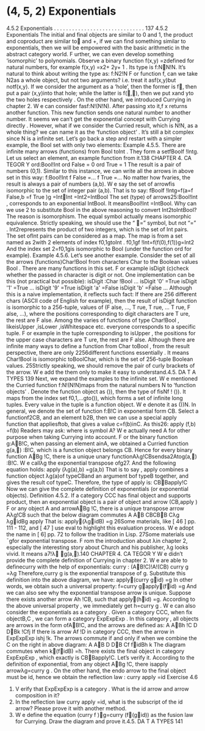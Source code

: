 # (4, 5, 2) Exponentials

4.5.2 Exponentials . . . . . . . . . . . . . . . . . . . . . . . . . . . . . . 137
4.5.2 Exponentials
The initial and final objects are similar to 0 and 1, the product and coproduct are similar
to and +, if we can find something similar to exponentials, then we will be empowered
with the basic arithmetic in the abstract category world. F urther, we can even develop
something ‘isomorphic’ to polynomials.
Observe a binary function f(x,y) =zdefined for natural numbers, for example
f(x,y) =x2+ 2y+ 1 . Its type is f:NN!N. It’s natural to think about writing the
type as:
f:N2!N
F or function f, can we take N2as a whole object, but not two arguments? i.e. treat
it asf(x,y)but notf(x,y). If we consider the argument as a ‘hole’, then the former is
f, then put a pair (x,y)into that hole; while the latter is f(,), then we put xand
yto the two holes respectively . On the other hand, we introduced Currying in chapter
2. W e can consider fasf:N!(N!N). After passing xto it,f x returns another
function. This new function sends one natural number to another number. It seems we
can’t get the exponential concept with Currying directly . However, what if we consider
the Curried result, which is N!N, as a whole thing? we can name it as the ‘function
object’ . It’s still a bit complex since N is a infinite set. Let’s go back a step and restart
with a simpler example, the Bool set with only two elements:
Example 4.5.5. There are infinite many arrows (functions) from Bool toInt . They
form a setfBoolf   !Intg. Let us select an element, an example function from it.138 CHAPTER 4. CA TEGOR Y
ord:Bool!Int
ord False = 0
ord True = 1
The result is a pair of numbers (0,1). Similar to this instance, we can write all the
arrows in above set in this way:
f:Bool!Int
f False =...
f True =...
No matter how fvaries, the result is always a pair of numbers (a,b). W e say the set
of arrowfis isomorphic to the set of integer pair (a,b). That is to say:
fBoolf   !Intg=f(a=f False,b =f True )g
=IntInt
=Int2=IntBool
The set (type) of arrows25:Bool!Int , corresponds to an exponential IntBool.
It meansBool!Int =IntBool. Why can we use 2 to substitute Bool in the above
reasoning to convert Int2toIntBool? The reason is isomorphism. The equal symbol
actually means isomorphic equivalence. Strictly speaking, we should use the “ =” symbol,
but not “=” . Int2represents the product of two integers, which is the set of Int pairs.
The set ofInt pairs can be considered as a map. The map is from a set named as 2with
2 elements of index f0,1gtoInt .
f0,1gf   !Int=f(f(0),f(1))g=Int2
And the index set 2=f0,1gis isomorphic to Bool (under the function ord for example).
Example 4.5.6. Let’s see another example. Consider the set of all the arrows (functions)Char!Bool from characters Char to the Boolean values Bool . There are many
functions in this set. F or example isDigit (c)check whether the passed in character is
digit or not. One implementation can be this (not practical but possible):
isDigit :Char !Bool
...
isDigit '0' =True
isDigit '1' =True
...
isDigit '9' =True
isDigit 'a' =False
isDigit 'b' =False
...
Although this is a naive implementation, it reflects such fact: If there are 256 different chars (ASCII code of English for example), then the result of isDigit function is
isomorphic to a 256-tuple, values of (F alse, ..., T rue, T rue, ... T rue, F alse, ...), where the
positions corresponding to digit characters are T ure, the rest are F alse. Among the varies
of functions of type Char!Bool , likeisUpper ,isLower ,isWhitespace etc. everyone
corresponds to a specific tuple. F or example in the tuple corresponding to isUpper , the
positions for the upper case characters are T ure, the rest are F alse. Although there are
infinite many ways to define a function from Char toBool , from the result perspective,
there are only 2256different functions essentially . It means Char!Bool is isomorphic
toBoolChar, which is the set of 256-tuple Boolean values.
25Strictly speaking, we should remove the pair of curly brackets of the arrow. W e add the them only
to make it easy to understand.4.5. DA T A TYPES 139
Next, we expand the examples to the infinite set. W e mentioned the Curried function
f:N!(N!N)maps from the natural numbers N to ‘function objects’ . Denote the
function object as ()), then the type of fisNf   ! ()). It maps from the index set
f0,1,...gto()), which forms a set of infinite long tuples. Every value in the tuple is a
function object. W e denote it as ())N.
In general, we denote the set of function f:B!C in exponential form CB. Select
a functionf2CB, and an element b2B, then we can use a special apply function that
appliesftob, that gives a value c=f(b)inC. As this26:
apply (f,b) =f(b)
Readers may ask: where is symbol A? W e actually need A for other purpose when
taking Currying into account. F or the binary function g:AB!C, when passing
an element ainA, we obtained a Curried function g(a,) :B!C, which is a function
object belongs CB. Hence for every binary function ABg   !C, there is a unique unary
functionAλg  !CBsendsa2Atog(a,) :B!C. W e callλg the exponential transpose
ofg27. And the following equation holds:
apply (λg(a),b) =g(a,b)
That is to say , apply combines a function object λg(a)of typeCBand an argument
bof typeB together, and gives the result cof typeC. Therefore, the type of apply is:
CBBapply    !C
Now we can give the complete definition of exponentials (or exponential objects).
Definition 4.5.2. If a category CCC has final object and supports product, then an exponential object is a pair of object and arrow
(CB,apply )
F or any object A and arrowABg   !C, there is a unique transpose arrow
Aλg  !CB
such that the below diagram commutes
A AB
CBCBB Cλg λgidBg
apply
That is:
apply(λgidB) =g
26Some materials, like [ 46 ] pp. 111 - 112, and [ 47 ] use eval to highlight this evaluation process. W e
adopt the name in [ 6] pp. 72 to follow the tradition in Lisp.
27Some materials use ¯gfor exponential transpose. F rom the introduction about λin chapter 2, especially
the interesting story about Church and his publisher, λg looks vivid. It means a7!λ g(a,).140 CHAPTER 4. CA TEGOR Y
W e didn’t provide the complete definition of Currying in chapter 2. W e are able to
definecurry with the help of exponentials:
curry : (AB!C)!A!(CB)
curry g =λg
Therefore,curry g is the exponential transpose of g. Substitute this definition into
the above diagram, we have:
apply(curry gid) =g
In other words, we obtain such a universal property:
f=curry gapply(fid) =g
And we can also see why the exponential transpose arrow is unique. Suppose there
exists another arrow Ah   !CB, such that apply(hid) =g. According to the above
universal property , we immediately get h=curry g .
W e can also consider the exponentials as a category . Given a category CCC, when fix
objectB,C , we can form a category ExpExpExp . In this category , all objects are arrows in the
form ofAB!C, and the arrows are defined as:
A ABh   !C
D DBk   !Cfj
If there is arrow Af   !D in category CCC, then the arrow in ExpExpExp ishj   !k. The
arrows commute if and only if when we combine the C on the right in above diagram:
A AB
D DB Cf fidBh
k
The diagram commutes when k(fidB) =h. There exists the final object in category
ExpExpExp , which exactly is CBBapply    !C. Let’s verify it. According to the definition of
exponential, from any object ABg   !C, there isapply arrowλg=curry g . On the
other hand, the endo arrow to the final object must be id, hence we obtain the reflection
law :
curry apply =id
Exercise 4.6
1. V erify that ExpExpExp is a category . What is the id arrow and arrow composition in it?
2. In the reflection law curry apply =id, what is the subscript of the id arrow?
Please prove it with another method.
3. W e define the equation
(curry f )g=curry (f(gid))
as the fusion law for Currying. Draw the diagram and prove it.4.5. DA T A TYPES 141

